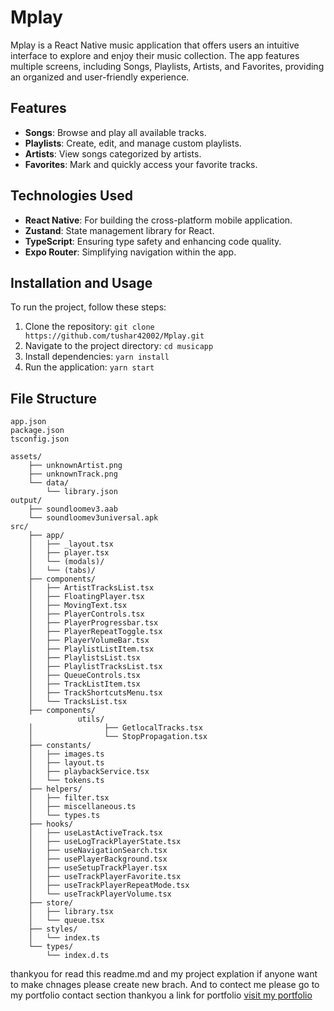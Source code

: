 # Mplay

Mplay is a React Native music application that offers users an intuitive interface to explore and enjoy their music collection. The app features multiple screens, including Songs, Playlists, Artists, and Favorites, providing an organized and user-friendly experience.

## Features

- **Songs**: Browse and play all available tracks.
- **Playlists**: Create, edit, and manage custom playlists.
- **Artists**: View songs categorized by artists.
- **Favorites**: Mark and quickly access your favorite tracks.

## Technologies Used

- **React Native**: For building the cross-platform mobile application.
- **Zustand**: State management library for React.
- **TypeScript**: Ensuring type safety and enhancing code quality.
- **Expo Router**: Simplifying navigation within the app.


## Installation and Usage
To run the project, follow these steps:
1. Clone the repository:
 `git clone https://github.com/tushar42002/Mplay.git`
2. Navigate to the project directory:
`cd musicapp`
3. Install dependencies:
`yarn install`
4. Run the application:
 `yarn start`


## File Structure
```
app.json
package.json
tsconfig.json

assets/
    ├── unknownArtist.png
    ├── unknownTrack.png
    └── data/
        └── library.json
output/
    ├── soundloomev3.aab
    └── soundloomev3universal.apk
src/
    ├── app/
    │   ├── _layout.tsx
    │   ├── player.tsx
    │   └── (modals)/
    │   └── (tabs)/
    ├── components/
    │   ├── ArtistTracksList.tsx
    │   ├── FloatingPlayer.tsx
    │   ├── MovingText.tsx
    │   ├── PlayerControls.tsx
    │   ├── PlayerProgressbar.tsx
    │   ├── PlayerRepeatToggle.tsx
    │   ├── PlayerVolumeBar.tsx
    │   ├── PlaylistListItem.tsx
    │   ├── PlaylistsList.tsx
    │   ├── PlaylistTracksList.tsx
    │   ├── QueueControls.tsx
    │   ├── TrackListItem.tsx
    │   ├── TrackShortcutsMenu.tsx
    │   └── TracksList.tsx
    ├── components/
               utils/
    │                ├── GetlocalTracks.tsx
    │                └── StopPropagation.tsx
    ├── constants/
    │   ├── images.ts
    │   ├── layout.ts
    │   ├── playbackService.tsx
    │   └── tokens.ts
    ├── helpers/
    │   ├── filter.tsx
    │   ├── miscellaneous.ts
    │   └── types.ts
    ├── hooks/
    │   ├── useLastActiveTrack.tsx
    │   ├── useLogTrackPlayerState.tsx
    │   ├── useNavigationSearch.tsx
    │   ├── usePlayerBackground.tsx
    │   ├── useSetupTrackPlayer.tsx
    │   ├── useTrackPlayerFavorite.tsx
    │   ├── useTrackPlayerRepeatMode.tsx
    │   └── useTrackPlayerVolume.tsx
    ├── store/
    │   ├── library.tsx
    │   └── queue.tsx
    ├── styles/
    │   └── index.ts
    └── types/
        └── index.d.ts
```

 thankyou for read this readme.md and my project explation if anyone want to make chnages please create new brach. And to contect me please go to my portfolio contact section thankyou a
 link for portfolio <a href="https://tushar42002.github.io/portfolio/" target="_blank">visit my portfolio</a>

